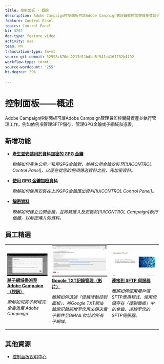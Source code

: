 ```yaml
---
title: 控制面板 - 概觀
description: Adobe Campaign控制面板可讓Adobe Campaign管理員監控關鍵資產並執行管理工作，例如依例項管理SFTP儲存、管理GPG金鑰或子網域和憑證。
feature: Control Panel
topics: Control Panel
kt: 3262
doc-type: feature video
activity: use
team: PM
translation-type: tm+mt
source-git-commit: 32998c870da2217d11bdba5f541e4161132b4792
workflow-type: tm+mt
source-wordcount: '255'
ht-degree: 29%

---
```


# 控制面板——概述

Adobe Campaign控制面板可讓Adobe Campaign管理員監控關鍵資產並執行管理工作，例如依例項管理SFTP儲存、管理GPG金鑰或子網域和憑證。

## 新增功能

* **[產生並安裝用於資料加密的 GPG 金鑰](/help/control-panel-tutorials/instance-settings/gpg-key-management/generating-and-installing-gpg-keys-for-data-encryption.md)**

   *瞭解如何產生公用／私用GPG金鑰對，並將公用金鑰安裝至[!UICONTROL Control Panel]，以便在從您的例項傳送資料之前，先加密資料。*

* **[使用 GPG 金鑰加密資料](/help/control-panel-tutorials/instance-settings/gpg-key-management/using-a-gpg-key-to-encrypt-data.md)**

   *瞭解如何使用安裝在上的GPG金鑰匯出資料[!UICONTROL Control Panel]。*

* **[解密資料](/help/control-panel-tutorials/instance-settings/gpg-key-management/decrypting-data.md)**

   *瞭解如何建立公開金鑰，並將其匯入及安裝於[!UICONTROL Campaign]執行個體，以解密傳入的資料。*

## 員工精選

<table>
<tr>
  <td>
    <a href="./subdomains-and-certificates/subdomain-delegation.md"> 
      <img alt="將子網域委派至Adobe Campaign（視訊）" src="./assets/31390.jpg"/>
    </a>
    <div>
      <a href="./subdomains-and-certificates/subdomain-delegation.md">
    <strong>將子網域委派至Adobe Campaign（視訊）</strong>
    </a>
    </div>
    <p>
    <em>瞭解如何將子網域完全委派至 Adobe Campaign</em>
    <p>
  </td>
   <td>
    <a href="./subdomains-and-certificates/google-txt-record-management.md">
      <img alt="Google TXT記錄管理（影片）" src="./assets/32369.jpg" />
    </a>
    <div>
    <a href="./subdomains-and-certificates/google-txt-record-management.md">
    <strong>Google TXT記錄管理（影片）</strong>
    </a>
    </div>
    <p>
    <em> 瞭解如何透過「促銷活動控制面板」，將Google TXT網站驗證記錄新增至您用來傳送電子郵件至GMAIL位址的所有子網域。</em>
    <p>
  </td>
  <td>
    <a href="./sftp-management/connect-to-sftp-server.md">
      <img alt="連線至SFTP伺服器" src="./assets/27263.jpg" />
    </a>
    <div>
      <a href="./sftp-management/connect-to-sftp-server.md">
    <strong>連接到 SFTP 伺服器</strong>
    </a>
    </div>
    <p>
    <em>瞭解如何使用用戶端SFTP應用程式，使用您儲存在「控制面板」中的金鑰，連線至您的SFTP伺服器。 </em>
    <p>
  </td>
</tr>
</table>

## 其他資源

* [控制面板說明中心](https://docs.adobe.com/content/help/zh-Hant/control-panel/using/control-panel-home.html)
